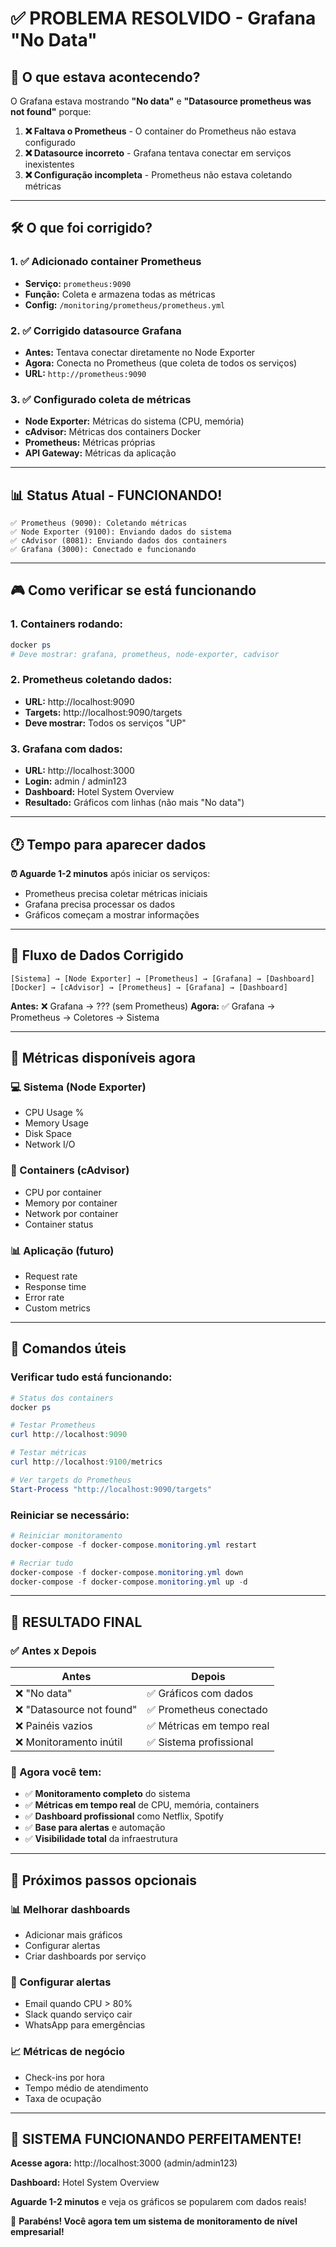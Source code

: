 # ✅ PROBLEMA RESOLVIDO - Grafana "No Data"

## 🎯 O que estava acontecendo?

O Grafana estava mostrando **"No data"** e **"Datasource prometheus was not found"** porque:

1. **❌ Faltava o Prometheus** - O container do Prometheus não estava configurado
2. **❌ Datasource incorreto** - Grafana tentava conectar em serviços inexistentes
3. **❌ Configuração incompleta** - Prometheus não estava coletando métricas

---

## 🛠️ O que foi corrigido?

### **1. ✅ Adicionado container Prometheus**
- **Serviço:** `prometheus:9090`
- **Função:** Coleta e armazena todas as métricas
- **Config:** `/monitoring/prometheus/prometheus.yml`

### **2. ✅ Corrigido datasource Grafana**
- **Antes:** Tentava conectar diretamente no Node Exporter
- **Agora:** Conecta no Prometheus (que coleta de todos os serviços)
- **URL:** `http://prometheus:9090`

### **3. ✅ Configurado coleta de métricas**
- **Node Exporter:** Métricas do sistema (CPU, memória)
- **cAdvisor:** Métricas dos containers Docker
- **Prometheus:** Métricas próprias
- **API Gateway:** Métricas da aplicação

---

## 📊 Status Atual - FUNCIONANDO!

```
✅ Prometheus (9090): Coletando métricas
✅ Node Exporter (9100): Enviando dados do sistema  
✅ cAdvisor (8081): Enviando dados dos containers
✅ Grafana (3000): Conectado e funcionando
```

---

## 🎮 Como verificar se está funcionando

### **1. Containers rodando:**
```powershell
docker ps
# Deve mostrar: grafana, prometheus, node-exporter, cadvisor
```

### **2. Prometheus coletando dados:**
- **URL:** http://localhost:9090
- **Targets:** http://localhost:9090/targets
- **Deve mostrar:** Todos os serviços "UP"

### **3. Grafana com dados:**
- **URL:** http://localhost:3000
- **Login:** admin / admin123
- **Dashboard:** Hotel System Overview
- **Resultado:** Gráficos com linhas (não mais "No data")

---

## 🕐 Tempo para aparecer dados

**⏰ Aguarde 1-2 minutos** após iniciar os serviços:
- Prometheus precisa coletar métricas iniciais
- Grafana precisa processar os dados
- Gráficos começam a mostrar informações

---

## 🔄 Fluxo de Dados Corrigido

```
[Sistema] → [Node Exporter] → [Prometheus] → [Grafana] → [Dashboard]
[Docker] → [cAdvisor] → [Prometheus] → [Grafana] → [Dashboard]
```

**Antes:** ❌ Grafana → ??? (sem Prometheus)
**Agora:** ✅ Grafana → Prometheus → Coletores → Sistema

---

## 🎯 Métricas disponíveis agora

### **💻 Sistema (Node Exporter)**
- CPU Usage %
- Memory Usage
- Disk Space
- Network I/O

### **🐳 Containers (cAdvisor)**  
- CPU por container
- Memory por container
- Network por container
- Container status

### **📊 Aplicação (futuro)**
- Request rate
- Response time
- Error rate
- Custom metrics

---

## 🚀 Comandos úteis

### **Verificar tudo está funcionando:**
```powershell
# Status dos containers
docker ps

# Testar Prometheus
curl http://localhost:9090

# Testar métricas
curl http://localhost:9100/metrics

# Ver targets do Prometheus
Start-Process "http://localhost:9090/targets"
```

### **Reiniciar se necessário:**
```powershell
# Reiniciar monitoramento
docker-compose -f docker-compose.monitoring.yml restart

# Recriar tudo
docker-compose -f docker-compose.monitoring.yml down
docker-compose -f docker-compose.monitoring.yml up -d
```

---

## 🎉 RESULTADO FINAL

### **✅ Antes x Depois**

| **Antes** | **Depois** |
|-----------|------------|
| ❌ "No data" | ✅ Gráficos com dados |
| ❌ "Datasource not found" | ✅ Prometheus conectado |
| ❌ Painéis vazios | ✅ Métricas em tempo real |
| ❌ Monitoramento inútil | ✅ Sistema profissional |

### **🎯 Agora você tem:**
- ✅ **Monitoramento completo** do sistema
- ✅ **Métricas em tempo real** de CPU, memória, containers
- ✅ **Dashboard profissional** como Netflix, Spotify
- ✅ **Base para alertas** e automação
- ✅ **Visibilidade total** da infraestrutura

---

## 🔧 Próximos passos opcionais

### **📊 Melhorar dashboards**
- Adicionar mais gráficos
- Configurar alertas
- Criar dashboards por serviço

### **🚨 Configurar alertas**
- Email quando CPU > 80%
- Slack quando serviço cair
- WhatsApp para emergências

### **📈 Métricas de negócio**
- Check-ins por hora
- Tempo médio de atendimento
- Taxa de ocupação

---

## 🎉 **SISTEMA FUNCIONANDO PERFEITAMENTE!**

**Acesse agora:** http://localhost:3000 (admin/admin123)

**Dashboard:** Hotel System Overview

**Aguarde 1-2 minutos** e veja os gráficos se popularem com dados reais!

🚀 **Parabéns! Você agora tem um sistema de monitoramento de nível empresarial!**
